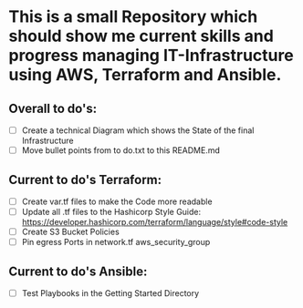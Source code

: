 # This is a small Repository which should show me current skills and progress managing IT-Infrastructure using AWS, Terraform and Ansible.

## Overall to do's:
- [ ] Create a technical Diagram which shows the State of the final Infrastructure
- [ ] Move bullet points from to do.txt to this README.md

## Current to do's Terraform:
- [ ] Create var.tf files to make the Code more readable
- [ ] Update all .tf files to the Hashicorp Style Guide: https://developer.hashicorp.com/terraform/language/style#code-style
- [ ] Create S3 Bucket Policies
- [ ] Pin egress Ports in network.tf aws_security_group

## Current to do's Ansible:
- [ ] Test Playbooks in the Getting Started Directory
